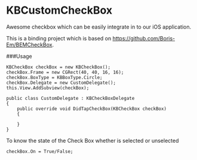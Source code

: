 # KBCustomCheckBox

Awesome checkbox which can be easily integrate in to our iOS application.

This is a binding project which is based on https://github.com/Boris-Em/BEMCheckBox.

###Usage 

```
KBCheckBox checkBox = new KBCheckBox();
checkBox.Frame = new CGRect(40, 40, 16, 16);
checkBox.BoxType = KBBoxType.Circle;
checkBox.Delegate = new CustomDelegate();
this.View.AddSubview(checkBox);
```

```
public class CustomDelegate : KBCheckBoxDelegate
{
	public override void DidTapCheckBox(KBCheckBox checkBox)
	{
		
	}
}
```

To know the state of the Check Box whether is selected or unselected
```
checkBox.On = True/False;
```
